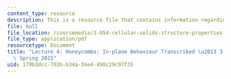 ```yaml
---
content_type: resource
description: This is a resource file that contains information regarding lecture 4.
file: null
file_location: /coursemedia/3-054-cellular-solids-structure-properties-and-applications-spring-2015/179b3dcc703bb34a34e4490c29c97f35_MIT3_054S15_L4_honey_trans.pdf
file_type: application/pdf
resourcetype: Document
title: "Lecture 4: Honeycombs: In-plane Behaviour Transcribed \u2013 3.054 / 3.36\
  \ Spring 2015"
uid: 179b3dcc-703b-b34a-34e4-490c29c97f35
---
```

